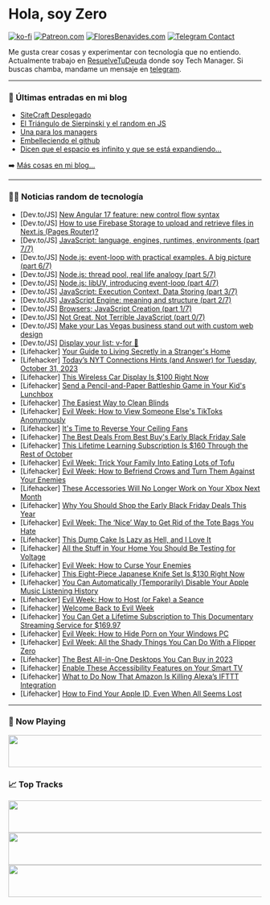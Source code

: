 # Hola, soy Zero

[![ko-fi](https://ko-fi.com/img/githubbutton_sm.svg)](https://ko-fi.com/J3J4N0LUK)
[![Patreon.com](https://img.shields.io/endpoint.svg?url=https%3A%2F%2Fshieldsio-patreon.vercel.app%2Fapi%3Fusername%3Dzerodragon%26type%3Dpatrons&style=for-the-badge)](https://patreon.com/zerodragon)
[![FloresBenavides.com](https://img.shields.io/website?down_message=oops&label=MiBlog&style=for-the-badge&up_message=online&url=https%3A%2F%2Ffloresbenavides.com)](https://floresbenavides.com)
[![Telegram Contact](https://img.shields.io/badge/escr%C3%ADbeme-ZeroDragon-%2326A5E4?style=for-the-badge&logo=telegram)](https://t.me/zerodragon)

Me gusta crear cosas y experimentar con tecnología que no entiendo.
Actualmente trabajo en [ResuelveTuDeuda](http://github.com/resuelve) donde soy Tech Manager.
Si buscas chamba, mandame un mensaje en [telegram](https://t.me/zerodragon).

---

### 📕 Últimas entradas en mi blog
<!-- BLOG-POST-LIST:START -->
- [SiteCraft Desplegado](https://floresbenavides.com/sitecraft-desplegado/)
- [El Triángulo de Sierpinski y el random en JS](https://floresbenavides.com/el-triangulo-de-sierpinski-y-el-random-en-js/)
- [Una para los managers](https://floresbenavides.com/una-para-los-managers/)
- [Embelleciendo el github](https://floresbenavides.com/embelleciendo-el-github/)
- [Dicen que el espacio es infinito y que se está expandiendo…](https://floresbenavides.com/dicen-que-el-espacio-es-infinito-y-que-se-esta-expandiendo/)
<!-- BLOG-POST-LIST:END -->

➡️ [Más cosas en mi blog...](https://floresbenavides.com)

---

### 👨‍💻 Noticias random de tecnología
<!-- TECH-POSTS:START -->
- [Dev.to/JS] [New Angular 17 feature: new control flow syntax](https://dev.to/this-is-angular/new-angular-17-feature-new-control-flow-syntax-23j3)
- [Dev.to/JS] [How to use Firebase Storage to upload and retrieve files in Next.js &lpar;Pages Router&rpar;?](https://dev.to/reeshee/how-to-use-firebase-storage-to-upload-and-retrieve-files-in-nextjs-pages-router-2p16)
- [Dev.to/JS] [JavaScript: language, engines, runtimes, environments &lpar;part 7/7&rpar;](https://dev.to/boolfalse1024/javascript-language-engines-runtimes-environments-part-77-gjf)
- [Dev.to/JS] [Node.js: event-loop with practical examples. A big picture &lpar;part 6/7&rpar;](https://dev.to/boolfalse1024/nodejs-event-loop-with-practical-examples-a-big-picture-part-67-2nhi)
- [Dev.to/JS] [Node.js: thread pool, real life analogy &lpar;part 5/7&rpar;](https://dev.to/boolfalse1024/nodejs-thread-pool-real-life-analogy-part-57-4njo)
- [Dev.to/JS] [Node.js: libUV, introducing event-loop &lpar;part 4/7&rpar;](https://dev.to/boolfalse1024/nodejs-libuv-introducing-event-loop-part-47-59hp)
- [Dev.to/JS] [JavaScript: Execution Context, Data Storing &lpar;part 3/7&rpar;](https://dev.to/boolfalse1024/javascript-execution-context-data-storing-part-37-2n1l)
- [Dev.to/JS] [JavaScript Engine: meaning and structure &lpar;part 2/7&rpar;](https://dev.to/boolfalse1024/javascript-engine-meaning-and-structure-part-27-2pc6)
- [Dev.to/JS] [Browsers; JavaScript Creation &lpar;part 1/7&rpar;](https://dev.to/boolfalse1024/browsers-javascript-creation-part-17-3c85)
- [Dev.to/JS] [Not Great, Not Terrible JavaScript &lpar;part 0/7&rpar;](https://dev.to/boolfalse1024/not-great-not-terrible-javascript-part-07-3hp5)
- [Dev.to/JS] [Make your Las Vegas business stand out with custom web design](https://dev.to/wigenllc/make-your-las-vegas-business-stand-out-with-web-design-51cp)
- [Dev.to/JS] [Display your list: v-for 🫨](https://dev.to/dvalin99/display-your-list-v-for-4m8c)
- [Lifehacker] [Your Guide to Living Secretly in a Stranger&#39;s Home](https://lifehacker.com/your-guide-to-living-secretly-in-a-strangers-home-1850409226)
- [Lifehacker] [Today’s NYT Connections Hints &lpar;and Answer&rpar; for Tuesday, October 31, 2023](https://lifehacker.com/nyt-connections-answer-today-october-31-2023-1850972354)
- [Lifehacker] [This Wireless Car Display Is $100 Right Now](https://lifehacker.com/this-wireless-car-display-is-100-right-now-1850968573)
- [Lifehacker] [Send a Pencil-and-Paper Battleship Game in Your Kid&#39;s Lunchbox](https://lifehacker.com/play-battleship-with-pen-and-paper-rules-1850974186)
- [Lifehacker] [The Easiest Way to Clean Blinds](https://lifehacker.com/quickly-clean-window-blinds-by-wrapping-tongs-in-microf-1788463255)
- [Lifehacker] [Evil Week: How to View Someone Else&#39;s TikToks Anonymously](https://lifehacker.com/evil-week-how-to-view-someone-elses-tiktoks-anonymousl-1850973668)
- [Lifehacker] [It&#39;s Time to Reverse Your Ceiling Fans](https://lifehacker.com/its-time-to-reverse-your-ceiling-fans-1850973629)
- [Lifehacker] [The Best Deals From Best Buy&#39;s Early Black Friday Sale](https://lifehacker.com/best-buys-black-friday-calendar-1850942632)
- [Lifehacker] [This Lifetime Learning Subscription Is $160 Through the Rest of October](https://lifehacker.com/this-lifetime-learning-subscription-is-160-through-the-1850968565)
- [Lifehacker] [Evil Week: Trick Your Family Into Eating Lots of Tofu](https://lifehacker.com/evil-week-trick-your-family-into-eating-lots-of-tofu-1850973486)
- [Lifehacker] [Evil Week: How to Befriend Crows and Turn Them Against Your Enemies](https://lifehacker.com/how-to-befriend-crows-and-turn-them-against-your-enemie-1849393502)
- [Lifehacker] [These Accessories Will No Longer Work on Your Xbox Next Month](https://lifehacker.com/these-accessories-will-no-longer-work-on-your-xbox-next-1850972910)
- [Lifehacker] [Why You Should Shop the Early Black Friday Deals This Year](https://lifehacker.com/why-you-should-shop-the-early-black-friday-deals-this-y-1850972779)
- [Lifehacker] [Evil Week: The ‘Nice’ Way to Get Rid of the Tote Bags You Hate](https://lifehacker.com/the-nice-way-to-get-rid-of-the-tote-bags-you-hate-1849874545)
- [Lifehacker] [This Dump Cake Is Lazy as Hell, and I Love It](https://lifehacker.com/easy-peach-dump-cake-recipe-1850972867)
- [Lifehacker] [All the Stuff in Your Home You Should Be Testing for Voltage](https://lifehacker.com/all-the-stuff-in-your-home-you-should-be-testing-for-vo-1850972788)
- [Lifehacker] [Evil Week: How to Curse Your Enemies](https://lifehacker.com/how-to-curse-your-enemies-1849791469)
- [Lifehacker] [This Eight-Piece Japanese Knife Set Is $130 Right Now](https://lifehacker.com/this-eight-piece-japanese-knife-set-is-130-right-now-1850968556)
- [Lifehacker] [You Can Automatically &lpar;Temporarily&rpar; Disable Your Apple Music Listening History](https://lifehacker.com/you-can-automatically-temporarily-disable-your-apple-1850769572)
- [Lifehacker] [Evil Week: How to Host &lpar;or Fake&rpar; a Seance](https://lifehacker.com/how-to-host-or-fake-a-seance-1850462231)
- [Lifehacker] [Welcome Back to Evil Week](https://lifehacker.com/welcome-back-to-evil-week-1850972262)
- [Lifehacker] [You Can Get a Lifetime Subscription to This Documentary Streaming Service for $169.97](https://lifehacker.com/you-can-get-a-lifetime-subscription-to-this-documentary-1850968516)
- [Lifehacker] [Evil Week: How to Hide Porn on Your Windows PC](https://lifehacker.com/how-to-hide-porn-on-your-windows-pc-1845511290)
- [Lifehacker] [Evil Week: All the Shady Things You Can Do With a Flipper Zero](https://lifehacker.com/evil-week-all-the-shady-things-you-can-do-with-a-flipp-1850968904)
- [Lifehacker] [The Best All-in-One Desktops You Can Buy in 2023](https://lifehacker.com/the-best-all-in-one-desktops-1850968043)
- [Lifehacker] [Enable These Accessibility Features on Your Smart TV](https://lifehacker.com/enable-these-accessibility-features-on-your-smart-tv-1850967222)
- [Lifehacker] [What to Do Now That Amazon Is Killing Alexa’s IFTTT Integration](https://lifehacker.com/what-to-do-now-that-amazon-is-killing-alexa-s-ifttt-int-1850967474)
- [Lifehacker] [How to Find Your Apple ID, Even When All Seems Lost](https://lifehacker.com/how-to-find-your-apple-id-even-when-all-seems-lost-1850959114)<!-- TECH-POSTS:END -->

---

### 🎵 Now Playing
<a href="https://spotify-now-playing-dun.vercel.app/now-playing?open"><img src="https://spotify-now-playing-dun.vercel.app/now-playing" width="540" height="64"></a>

### 📈 Top Tracks
<a href="https://spotify-now-playing-dun.vercel.app/top-tracks?i=1&open"><img src="https://spotify-now-playing-dun.vercel.app/top-tracks?i=1" width="540" height="64"></a>
<a href="https://spotify-now-playing-dun.vercel.app/top-tracks?i=2&open"><img src="https://spotify-now-playing-dun.vercel.app/top-tracks?i=2" width="540" height="64"></a>
<a href="https://spotify-now-playing-dun.vercel.app/top-tracks?i=3&open"><img src="https://spotify-now-playing-dun.vercel.app/top-tracks?i=3" width="540" height="64"></a>
